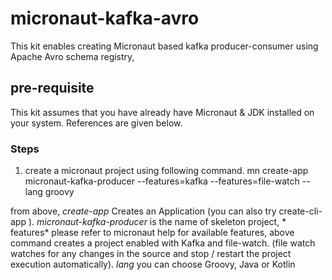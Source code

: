 # micronaut-kafka-avro
This kit enables creating Micronaut based kafka producer-consumer using Apache Avro schema registry,


## pre-requisite
This kit assumes that you have already have Micronaut & JDK installed on your system. References are given below.

### Steps
1. create a micronaut project using following command. 
mn create-app micronaut-kafka-producer --features=kafka --features=file-watch --lang groovy

from above, *create-app* Creates an Application (you can also try create-cli-app ). *micronaut-kafka-producer*  is the name of skeleton project, * features*  please refer to micronaut help for available features, above command creates a project enabled with Kafka and file-watch. (file watch watches for any changes in the source and stop / restart the project execution automatically).  *lang*  you can choose Groovy, Java or Kotlin


